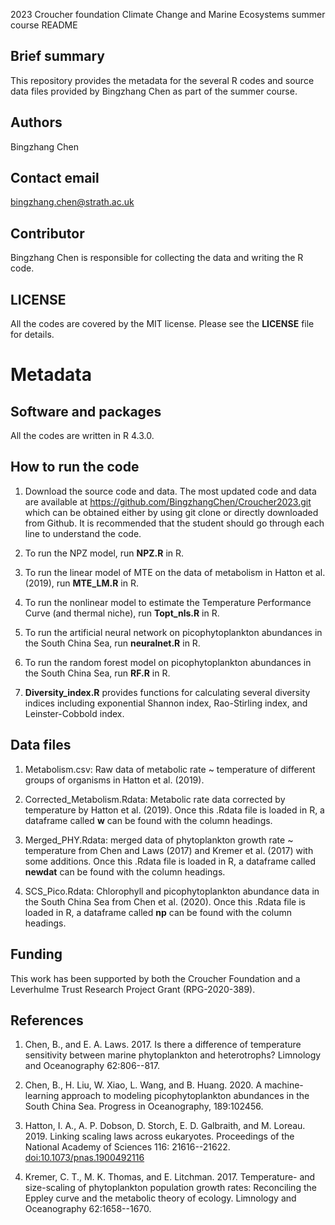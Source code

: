 2023 Croucher foundation Climate Change and Marine Ecosystems summer course README

## Brief summary

This repository provides the metadata for the several R codes and source data files provided by Bingzhang Chen as part of the summer course.

## Authors

Bingzhang Chen

## Contact email

[bingzhang.chen\@strath.ac.uk](mailto:bingzhang.chen@strath.ac.uk)

## Contributor

Bingzhang Chen is responsible for collecting the data and writing the R code.

## LICENSE

All the codes are covered by the MIT license. Please see the **LICENSE** file for details.

# Metadata

## Software and packages

All the codes are written in R 4.3.0.

## How to run the code

1.  Download the source code and data. The most updated code and data are available at <https://github.com/BingzhangChen/Croucher2023.git> which can be obtained either by using git clone or directly downloaded from Github. It is recommended that the student should go through each line to understand the code.

2.  To run the NPZ model, run **NPZ.R** in R.

3.  To run the linear model of MTE on the data of metabolism in Hatton et al. (2019), run **MTE_LM.R** in R.

4.  To run the nonlinear model to estimate the Temperature Performance Curve (and thermal niche), run **Topt_nls.R** in R.

5.  To run the artificial neural network on picophytoplankton abundances in the South China Sea, run **neuralnet.R** in R.

6.  To run the random forest model on picophytoplankton abundances in the South China Sea, run **RF.R** in R.

7.  **Diversity_index.R** provides functions for calculating several diversity indices including exponential Shannon index, Rao-Stirling index, and Leinster-Cobbold index.

## Data files

1.  Metabolism.csv: Raw data of metabolic rate \~ temperature of different groups of organisms in Hatton et al. (2019).

2.  Corrected_Metabolism.Rdata: Metabolic rate data corrected by temperature by Hatton et al. (2019). Once this .Rdata file is loaded in R, a dataframe called **w** can be found with the column headings.

3.  Merged_PHY.Rdata: merged data of phytoplankton growth rate \~ temperature from Chen and Laws (2017) and Kremer et al. (2017) with some additions. Once this .Rdata file is loaded in R, a dataframe called **newdat** can be found with the column headings.

4.  SCS_Pico.Rdata: Chlorophyll and picophytoplankton abundance data in the South China Sea from Chen et al. (2020). Once this .Rdata file is loaded in R, a dataframe called **np** can be found with the column headings.

## Funding

This work has been supported by both the Croucher Foundation and a Leverhulme Trust Research Project Grant (RPG-2020-389).

## References

1.  Chen, B., and E. A. Laws. 2017. Is there a difference of temperature sensitivity between marine phytoplankton and heterotrophs? Limnology and Oceanography 62:806--817.

2.  Chen, B., H. Liu, W. Xiao, L. Wang, and B. Huang. 2020. A machine-learning approach to modeling picophytoplankton abundances in the South China Sea. Progress in Oceanography, 189:102456.

3.  Hatton, I. A., A. P. Dobson, D. Storch, E. D. Galbraith, and M. Loreau. 2019. Linking scaling laws across eukaryotes. Proceedings of the National Academy of Sciences 116: 21616--21622. <doi:10.1073/pnas.1900492116>

4.  Kremer, C. T., M. K. Thomas, and E. Litchman. 2017. Temperature- and size-scaling of phytoplankton population growth rates: Reconciling the Eppley curve and the metabolic theory of ecology. Limnology and Oceanography 62:1658--1670.
